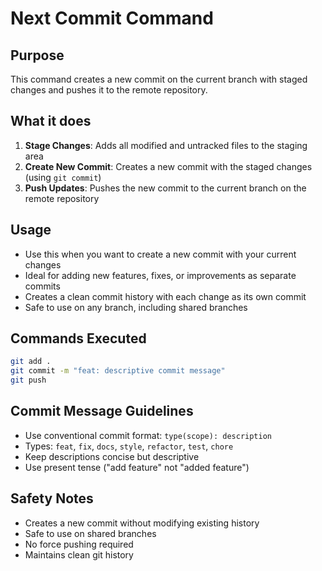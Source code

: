 # Next Commit Command

## Purpose

This command creates a new commit on the current branch with staged changes and pushes it to the remote repository.

## What it does

1. **Stage Changes**: Adds all modified and untracked files to the staging area
2. **Create New Commit**: Creates a new commit with the staged changes (using `git commit`)
3. **Push Updates**: Pushes the new commit to the current branch on the remote repository

## Usage

- Use this when you want to create a new commit with your current changes
- Ideal for adding new features, fixes, or improvements as separate commits
- Creates a clean commit history with each change as its own commit
- Safe to use on any branch, including shared branches

## Commands Executed

```bash
git add .
git commit -m "feat: descriptive commit message"
git push
```

## Commit Message Guidelines

- Use conventional commit format: `type(scope): description`
- Types: `feat`, `fix`, `docs`, `style`, `refactor`, `test`, `chore`
- Keep descriptions concise but descriptive
- Use present tense ("add feature" not "added feature")

## Safety Notes

- Creates a new commit without modifying existing history
- Safe to use on shared branches
- No force pushing required
- Maintains clean git history
